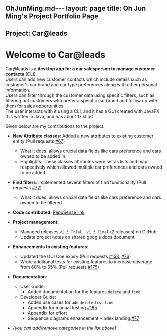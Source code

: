 OhJunMing.md---
layout: page
title: Oh Jun Ming's Project Portfolio Page
---

## Project: Car@leads


# Welcome to Car@leads
Car@leads is a **desktop app for a car salesperson to manage customer contacts** (CLI).
<br> Users can add new customer contacts which include details such as customer's car brand and car type preferences along with other personal information.
<br> Users can filter through the customer data using specific filters, such as filtering out customers who prefer a specific car brand and follow up with them for sales opportunities.
<br> The user interacts with it using a CLI, and it has a GUI created with JavaFX. It is written in Java, and has about 17 kLoC.


Given below are my contributions to the project.


* **New Attribute classes**: Added a new attributes to existing customer entity (Pull requests [\#67](https://github.com/AY2021S2-CS2103T-W12-2/tp/pull/67)) 
  * What it does: allows crucial data fields like cars preference and cars owned to be added in.
  * Highlights: These classes attributes were set as lists and map respectively which allowed multiple car preferences and cars owned to be added


* **Find filters**: Implemented several filters of find functionality (Pull requests [\#72](https://github.com/AY2021S2-CS2103T-W12-2/tp/pull/72))
  * What it does: allows crucial data fields like cars preference and cars owned to be filtered.

* **Code contributed**: [RepoSense link](https://nus-cs2103-ay2021s2.github.io/tp-dashboard/?search=&sort=groupTitle&sortWithin=title&timeframe=commit&mergegroup=&groupSelect=groupByRepos&breakdown=true&checkedFileTypes=docs~functional-code~test-code~other&since=&tabOpen=true&tabType=authorship&tabAuthor=OhJunMing&tabRepo=AY2021S2-CS2103T-W12-2%2Ftp%5Bmaster%5D&authorshipIsMergeGroup=false&authorshipFileTypes=docs~functional-code~test-code~other&authorshipIsBinaryFileTypeChecked=false)

* **Project management**:
  * Managed releases `v1.3 Trial` - `v1.3 Final` (2 releases) on GitHub
  * Update project notes on shared google docs document. 

* **Enhancements to existing features**:
  * Updated the GUI Coe expiry (Pull requests [\#153](https://github.com/AY2021S2-CS2103T-W12-2/tp/pull/153), [\#76](https://github.com/AY2021S2-CS2103T-W12-2/tp/pull/76/files))
  * Wrote additional tests for existing features to increase coverage from 60% to 65% (Pull requests [\#175](https://github.com/AY2021S2-CS2103T-W12-2/tp/pull/175))

* **Documentation**:
  * User Guide:
    * Added documentation for the features `delete` and `find`
  * Developer Guide:
    * Added use cases for `add` `delete` `list` `find`
    * Appendix for manual testing [\#185](https://github.com/AY2021S2-CS2103T-W12-2/tp/pull/185)
    * Appendix for effort
    * Sequence diagrams enhancement
  *Index landing:[\#77](https://github.com/AY2021S2-CS2103T-W12-2/tp/pull/77/files)
      
      
* _{you can add/remove categories in the list above}_
